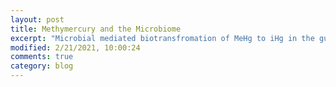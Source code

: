 ```yaml
---
layout: post
title: Methymercury and the Microbiome
excerpt: "Microbial mediated biotransfromation of MeHg to iHg in the gut confers protection"
modified: 2/21/2021, 10:00:24
comments: true
category: blog
---
```

